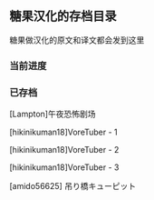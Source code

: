 ## 糖果汉化的存档目录

糖果做汉化的原文和译文都会发到这里

### 当前进度

### 已存档

[Lampton\]午夜恐怖剧场

[hikinikuman18]VoreTuber - 1

[hikinikuman18]VoreTuber - 2

[hikinikuman18\]VoreTuber - 3

[amido56625] 吊り橋キューピット


